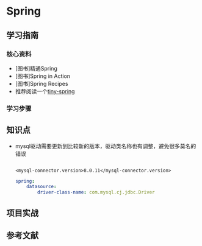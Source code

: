 # Spring

## 学习指南

### 核心资料

* [图书]精通Spring
* [图书]Spring in Action
* [图书]Spring Recipes
* 推荐阅读一个[tiny-spring](https://github.com/code4craft/tiny-spring)

### 学习步骤

## 知识点

* mysql驱动需要更新到比较新的版本，驱动类名称也有调整，避免很多莫名的错误

    ``` pom
    
    <mysql-connector.version>8.0.11</mysql-connector.version>
    ```

    ``` yml
    spring:
        datasource:
            driver-class-name: com.mysql.cj.jdbc.Driver
    ```

## 项目实战

## 参考文献
